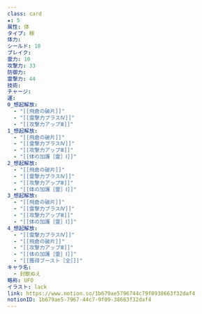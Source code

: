 ```yaml
---
class: card
★: 5
属性: 体
タイプ: 稼
体力: 
シールド: 10
ブレイク: 
霊力: 10
攻撃力: 33
防御力: 
霊撃力: 44
技術: 
チャージ: 
運: 
0_想起解放:
  - "[[飛倉の破片]]"
  - "[[霊撃力プラスⅣ]]"
  - "[[攻撃力アップⅢ]]"
1_想起解放:
  - "[[飛倉の破片]]"
  - "[[霊撃力プラスⅣ]]"
  - "[[攻撃力アップⅢ]]"
  - "[[体の加護［霊］Ⅰ]]"
2_想起解放:
  - "[[飛倉の破片]]"
  - "[[霊撃力プラスⅣ]]"
  - "[[攻撃力アップⅢ]]"
  - "[[体の加護［霊］Ⅰ]]"
3_想起解放:
  - "[[飛倉の破片]]"
  - "[[霊撃力プラスⅣ]]"
  - "[[攻撃力アップⅢ]]"
  - "[[体の加護［霊］Ⅰ]]"
4_想起解放:
  - "[[霊撃力プラスⅣ]]"
  - "[[飛倉の破片]]"
  - "[[攻撃力アップⅢ]]"
  - "[[体の加護［霊］Ⅰ]]"
  - "[[獲得ブースト［全］]]"
キャラ名:
  - 封獣ぬえ
略称: UFO
イラスト: lack
link: https://www.notion.so/1b679ae5796744c79f0938663f32daf4
notionID: 1b679ae5-7967-44c7-9f09-38663f32daf4
---
```

